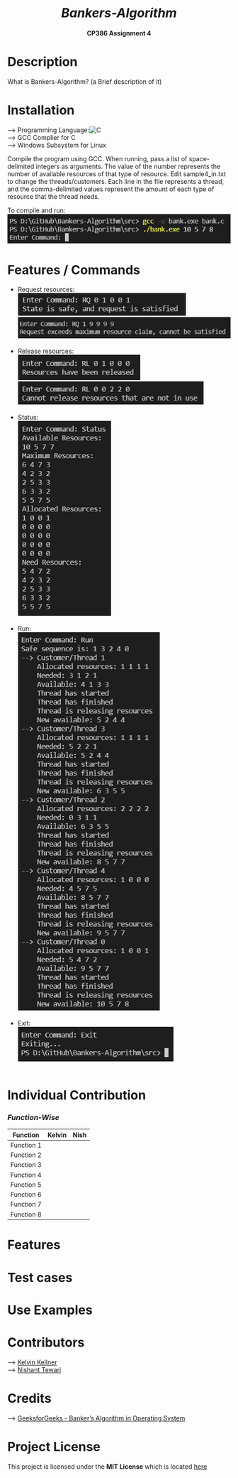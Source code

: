 _<h1 align= "center">Bankers-Algorithm</h1>_

<h4 align= "center">CP386 Assignment 4</h4>

# Description

What is Bankers-Algorithm? (a Brief description of it)

# Installation

--> Programming Language:<img alt="C" width="26px" src="https://raw.githubusercontent.com/jmnote/z-icons/master/svg/c.svg"/> <br/>
--> GCC Complier for C <br/>
--> Windows Subsystem for Linux<br/>

Compile the program using GCC. When running, pass a list of space-delimited integers as arguments.
The value of the number represents the number of available resources of that type of resource.
Edit sample4_in.txt to change the threads/customers. Each line in the file represents a thread,
and the comma-delimited values represent the amount of each type of resource that the thread needs.

To compile and run:<br/>
<img src="./img/ss_1.png" alt="screenshot of compiling and running the program" /><br/>

# Features / Commands

- Request resources:<br/>
  <img src="./img/ss_2.png" alt="screenshot of requesting resources successfully" /><br/>
  <img src="./img/ss_3.png" alt="screenshot of request for resources failing" /><br/>
  <br/>
- Release resources:<br/>
  <img src="./img/ss_4.png" alt="screenshot of releasing resources successfully" /><br/>
  <img src="./img/ss_5.png" alt="screenshot of request to release resources failing" /><br/>
  <br/>
- Status:<br/>
  <img src="./img/ss_6.png" alt="screenshot of displaying status of the system" /><br/>
  <br/>
- Run:<br/>
  <img src="./img/ss_7.png" alt="screenshot of running the processes" /><br/>
  <br/>
- Exit:<br/>
  <img src="./img/ss_8.png" alt="screenshot of exiting the program" /><br/>
  <br/>

# Individual Contribution

### _Function-Wise_

| Function   | Kelvin | Nish |
| ---------- | ------ | ---- |
| Function 1 |        |      |
| Function 2 |        |      |
| Function 3 |        |      |
| Function 4 |        |      |
| Function 5 |        |      |
| Function 6 |        |      |
| Function 7 |        |      |
| Function 8 |        |      |

# Features

# Test cases

# Use Examples

# Contributors

--> [Kelvin Kellner](https://github.com/kelvinkellner)<br/>
--> [Nishant Tewari](https://github.com/XSilviaX)<br/>

# Credits

--> [GeeksforGeeks - Banker’s Algorithm in Operating System](https://www.geeksforgeeks.org/bankers-algorithm-in-operating-system-2/)<br/>

# Project License

This project is licensed under the **MIT License** which is located [here](https://github.com/kelvinkellner/Bankers-Algorithm/blob/51cdac26b261e5d1328c41437b065f31d17f4da9/LICENSE)
